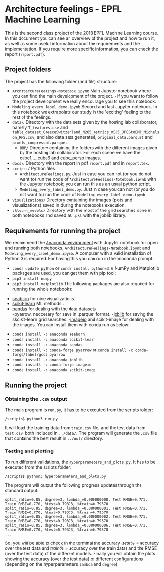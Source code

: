 # Architecture feelings - EPFL Machine Learning

This is the second class project of the 2018 EPFL Machine Learning course.
In this document you can see an overview of the project and how to
run it, as well as some useful information about the requirements and the
implementation. If you require more specific information, you can check the
report (`report.pdf`).

## Project folders
The project has the following folder (and file) structure:

* `ArchitectureFeelings-Notebook.ipynb` Main Jupyter notebook where you can find the main development of the project. - If you want to follow the project development we really encourage you to see this notebook.
* `Modeling_every_label_demo.ipynb` Second and last Jupyter notebook. In this notebook we extrapolate our study in the 'exciting' feeling to the rest of the feelings.
* `data/`. Directory with the data sets given by the hosting lab collaborator,
namely `T_features.csv` and
`table_dataset_GreeceSwitzerland_N265_metrics_mSC5_JPEGtoBMP_Michelson_RMS.csv`; and also data sets generated, `original_data.parquet` and `pixels_compressed.parquet`.
    * `BMP/` Directory containing the folders with the different images given by the hosting lab collaborator. For each scene we have the cube1,...,cube6 and cube_persp images.
* `docs/`. Directory with the report in pdf `report.pdf` and in `report.tex`.
* `scripts/` Python files
    * `ArchitectureFeelings.py`. Just in case you can not (or you do not want to) run the code of `ArchitectureFeelings-Notebook.ipynb` with the Jupyter notebook; you can run this as an usual python script.
    * `Modeling_every_label_demo.py`. Just in case you can not (or you do not want to) run the code of `Modeling_every_label_demo.ipynb`
* `visualizations/` Directory containing the images (plots and visualizations) saved in during the notebooks execution.
* `sklearn_models/` Directory with the most of the grid searches done in both notebooks and saved as `.pkl` with the joblib library.


## Requirements for running the project
We recommend the [Anaconda environment](https://www.anaconda.com/download/) with Jupyter notebook for open and running both notebooks, `ArchitectureFeelings-Notebook.ipynb` and `Modeling_every_label_demo.ipynb`. A computer with a valid installation of Python 3 is required. For having this you can run in the anaconda prompt:
* `conda update python` or `conda install python=3.6`
NumPy and Matplotlib packages are used, you can get them with pip tool:
* `pip3 install numpy`
* `pip3 install matplotlib`
The following packages are also required for running the whole notebooks:
- [seaborn](https://seaborn.pydata.org/) for nice visualizations.
- [scikit-learn](http://scikit-learn.org/stable/) ML methods .
- [pandas](https://pandas.pydata.org/) for dealing with the data datasets  
-pyarrow, neccesary for save in .parquet format.
-[joblib](https://pypi.org/project/joblib/) for saving the skcikit-learn grid searches.
-[imageio](https://pypi.org/project/imageio/) and scikit-image for dealing with the images.
You can install them with conda run as below:
* `conda install -c anaconda seaborn`
* `conda install -c anaconda scikit-learn`
* `conda install -c anaconda pandas`
* `conda install -c conda-forge pyarrow` or `conda install -c conda-forge/label/gcc7 pyarrow`
* `conda install -c anaconda joblib`
* `conda install -c conda-forge imageio`
* `conda install -c anaconda scikit-image`

## Running the project

### Obtaining the `.csv` output
The main program is `run.py`, it has to be executed from the scripts folder:
```
/scripts$ python3 run.py
```
It will load the  training data from `train.csv` file, and the test data from
`test.csv`, both included in `../data/`. The program will generate the `.csv`
file that contains the best result in `../out/` directory.

### Testing and plotting

To run different validations, the `hyperparameters_and_plots.py`. It has to be executed from the scripts folder:
```
/scripts$ python3 hyperparameters_and_plots.py
```
The program will output the following progress updates through the standard output:

```
split_ratio=0.85, degree=3, lambda_=0.000000000, Test RMSE=0.771, Train RMSE=0.770, %test=0.79373, %train=0.79570
split_ratio=0.85, degree=3, lambda_=0.000000001, Test RMSE=0.771, Train RMSE=0.770, %test=0.79373, %train=0.79570
split_ratio=0.85, degree=3, lambda_=0.000000002, Test RMSE=0.771, Train RMSE=0.770, %test=0.79373, %train=0.79570
split_ratio=0.85, degree=3, lambda_=0.000000006, Test RMSE=0.771, Train RMSE=0.770, %test=0.79373, %train=0.79570
...
```
So, you will be able to check in the terminal the accuracy (*test%* = accuracy over the test data and *train%* = accuracy over the train data) and the RMSE (over the test data) of the different models.
Finally you will obtain the plots showing the accuracy (over the test data) of different configurations (depending on the hyperparameters `lambda` and `degree`)
